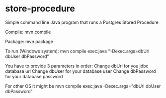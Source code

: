 # store-procedure
Simple command line Java program that runs a Postgres Stored Procedure

Compile: mvn compile

Package: mvn package

To run (Windows system):
mvn compile exec:java "-Dexec.args=dbUrl dbUser dbPassword"

You have to provide 3 parameters in order:
Change dbUrl for you jdbc database url
Change dbUser for your database user
Change dbPassword for your database password

For other OS it might be
mvn compile exec:java -Dexec.args="dbUrl dbUser dbPassword"